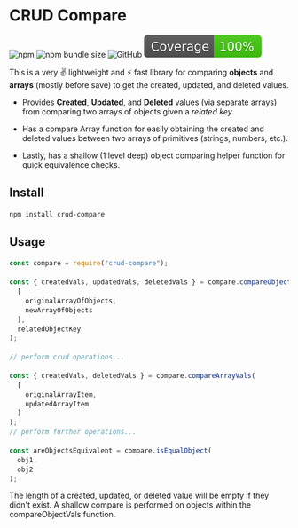 # CRUD Compare

![npm](https://img.shields.io/npm/v/crud-compare)
![npm bundle size](https://img.shields.io/bundlephobia/min/crud-compare)
![GitHub](https://img.shields.io/github/license/tjmoses/crud-compare)
![Coverage](coverage/badge.svg)

This is a very ✌ lightweight and ⚡️ fast library for comparing **objects** and **arrays** (mostly before save) to get the created, updated, and deleted values.

- Provides **Created**, **Updated**, and **Deleted** values (via separate arrays) from comparing two arrays of objects given a *related key*.
  
- Has a compare Array function for easily obtaining the created and deleted values between two arrays of primitives (strings, numbers, etc.).

- Lastly, has a shallow (1 level deep) object comparing helper function for quick equivalence checks.

## Install

```bash
npm install crud-compare
```

## Usage

```js
const compare = require("crud-compare");

const { createdVals, updatedVals, deletedVals } = compare.compareObjectVals(
  [
    originalArrayOfObjects,
    newArrayOfObjects
  ],
  relatedObjectKey
);

// perform crud operations...

const { createdVals, deletedVals } = compare.compareArrayVals(
  [
    originalArrayItem,
    updatedArrayItem
  ]
);
// perform further operations...

const areObjectsEquivalent = compare.isEqualObject(
  obj1,
  obj2
);

```

The length of a created, updated, or deleted value will be empty if they didn't exist. A shallow compare is performed on objects within the compareObjectVals function.
